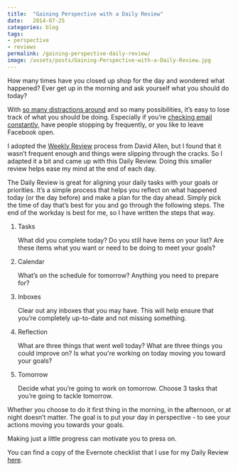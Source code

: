 ```yaml
---
title:  "Gaining Perspective with a Daily Review"
date:   2014-07-25
categories: blog
tags:
- perspective
- reviews
permalink: /gaining-perspective-daily-review/
image: /assets/posts/Gaining-Perspective-with-a-Daily-Review.jpg
---
```


How many times have you closed up shop for the day and wondered what happened? Ever get up in the morning and ask yourself what you should do today?

<!--more-->

With [so many distractions around](http://joebuhlig.com/put-distractions-place/) and so many possibilities, it’s easy to lose track of what you should be doing. Especially if you’re [checking email constantly](http://joebuhlig.com/escaping-corporate-email-habit/), have people stopping by frequently, or you like to leave Facebook open.

I adopted the [Weekly Review](https://www.youtube.com/watch?v=lKTg-ld2C80) process from David Allen, but I found that it wasn’t frequent enough and things were slipping through the cracks. So I adapted it a bit and came up with this Daily Review. Doing this smaller review helps ease my mind at the end of each day.

The Daily Review is great for aligning your daily tasks with your goals or priorities. It’s a simple process that helps you reflect on what happened today (or the day before) and make a plan for the day ahead. Simply pick the time of day that’s best for you and go through the following steps. The end of the workday is best for me, so I have written the steps that way.

1.  Tasks

    What did you complete today? Do you still have items on your list? Are these items what you want or need to be doing to meet your goals?

2.  Calendar

    What’s on the schedule for tomorrow? Anything you need to prepare for?

3.  Inboxes

    Clear out any inboxes that you may have. This will help ensure that you’re completely up-to-date and not missing something.

4.  Reflection

    What are three things that went well today? What are three things you could improve on? Is what you're working on today moving you toward your goals?

5.  Tomorrow

    Decide what you’re going to work on tomorrow. Choose 3 tasks that you’re going to tackle tomorrow.

Whether you choose to do it first thing in the morning, in the afternoon, or at night doesn’t matter. The goal is to put your day in perspective - to see your actions moving you towards your goals.

Making just a little progress can motivate you to press on.

You can find a copy of the Evernote checklist that I use for my Daily Review [here](https://www.evernote.com/shard/s1/sh/2114c667-a2cd-4e7e-8861-1ffbe5ff74e2/086841bd608435352d56ae22be7dc339).
